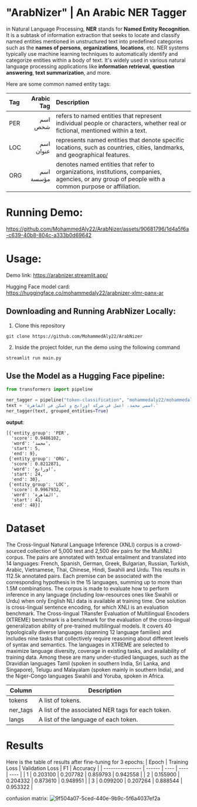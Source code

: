 # "ArabNizer" | An Arabic NER Tagger
in Natural Language Processing, **NER** stands for **Named Entity Recognition**. It is a subtask of information extraction that seeks to locate and classify named entities mentioned in unstructured text into predefined categories such as the **names of persons**, **organizations**, **locations**, etc. NER systems typically use machine learning techniques to automatically identify and categorize entities within a body of text. It's widely used in various natural language processing applications like **information retrieval**, **question answering**, **text summarization**, and more.

Here are some common named entity tags:

| Tag              | Arabic Tag | Description |
| :---------------- | ------: | :---- |
| PER        |   اسم شخص   | refers to named entities that represent individual people or characters, whether real or fictional, mentioned within a text. |
| LOC           |   اسم عنوان   | represents named entities that denote specific locations, such as countries, cities, landmarks, and geographical features.|
| ORG    |  اسم مؤسسة   | denotes named entities that refer to organizations, institutions, companies, agencies, or any group of people with a common purpose or affiliation.|

# Running Demo:
https://github.com/MohammedAly22/ArabNizer/assets/90681796/1d4a5f6a-c639-40b8-804c-a333b0d69642

# Usage:
Demo link: https://arabnizer.streamlit.app/

Hugging Face model card: https://huggingface.co/mohammedaly22/arabnizer-xlmr-panx-ar

## Downloading and Running ArabNizer Locally:
1. Clone this repository
```git
git clone https://github.com/MohammedAly22/ArabNizer
```

2. Inside the project folder, run the demo using the following command
```
streamlit run main.py
```

## Use the Model as a Hugging Face pipeline:
```python
from transformers import pipeline

ner_tagger = pipeline("token-classification", "mohammedaly22/mohammedaly22/arabnizer-xlmr-panx-ar")
text = 'اسمي محمد، اعمل في شركة اورانج و اسكن في القاهرة.'
ner_tagger(text, grouped_entities=True)
```

**output**:
```
[{'entity_group': 'PER',
  'score': 0.9486102,
  'word': 'محمد',
  'start': 5,
  'end': 9},
 {'entity_group': 'ORG',
  'score': 0.8212871,
  'word': 'اورانج',
  'start': 24,
  'end': 30},
 {'entity_group': 'LOC',
  'score': 0.9967932,
  'word': 'القاهرة',
  'start': 41,
  'end': 48}]
```

# Dataset
The Cross-lingual Natural Language Inference (XNLI) corpus is a crowd-sourced collection of 5,000 test and 2,500 dev pairs for the MultiNLI corpus. The pairs are annotated with textual entailment and translated into 14 languages: French, Spanish, German, Greek, Bulgarian, Russian, Turkish, Arabic, Vietnamese, Thai, Chinese, Hindi, Swahili and Urdu. This results in 112.5k annotated pairs. Each premise can be associated with the corresponding hypothesis in the 15 languages, summing up to more than 1.5M combinations. The corpus is made to evaluate how to perform inference in any language (including low-resources ones like Swahili or Urdu) when only English NLI data is available at training time. One solution is cross-lingual sentence encoding, for which XNLI is an evaluation benchmark. The Cross-lingual TRansfer Evaluation of Multilingual Encoders (XTREME) benchmark is a benchmark for the evaluation of the cross-lingual generalization ability of pre-trained multilingual models. It covers 40 typologically diverse languages (spanning 12 language families) and includes nine tasks that collectively require reasoning about different levels of syntax and semantics. The languages in XTREME are selected to maximize language diversity, coverage in existing tasks, and availability of training data. Among these are many under-studied languages, such as the Dravidian languages Tamil (spoken in southern India, Sri Lanka, and Singapore), Telugu and Malayalam (spoken mainly in southern India), and the Niger-Congo languages Swahili and Yoruba, spoken in Africa.

| Column | Description |
| ------ | ------ |
| tokens | A list of tokens. |
| ner_tags | A list of the associated NER tags for each token. |
| langs | A list of the language of each token. |


# Results
Here is the table of results after fine-tuning for 3 epochs:
| Epoch              | Training Loss | Validation Loss | F1 | Accuracy |
| ---------------- | ------ | ---- |  ---- |  ---- |
| 1 | 0.203100 | 0.207782 | 0.859793 | 0.942558 |
| 2 | 0.155900 | 0.204332 | 0.873610 | 0.948951 |
| 3 | 0.099200 | 0.207264 | 0.888544 | 0.953322 |

confusion matrix:
![9f504a07-5ced-440e-9b9c-5f6a4037ef2a](https://github.com/MohammedAly22/ArabNizer/assets/90681796/496cf7a6-1b18-431c-af80-168dc32163de)
